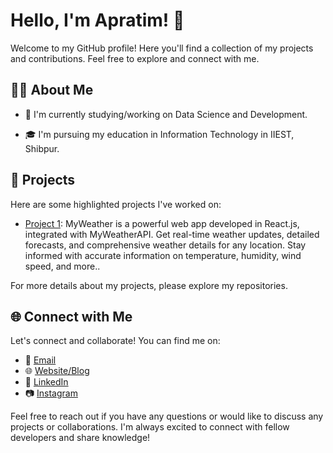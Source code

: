 # Hello, I'm Apratim! 👋

Welcome to my GitHub profile! Here you'll find a collection of my projects and contributions. Feel free to explore and connect with me.

## 🧑‍💻 About Me

- 🌱 I'm currently studying/working on Data Science and Development.
<!-- - 💡 I'm interested in [Your Interests], and I'm always eager to learn new technologies. -->
- 🎓 I'm pursuing my education in Information Technology in IIEST, Shibpur.


## 🔭 Projects

Here are some highlighted projects I've worked on:

- [Project 1](https://github.com/apru02/my_weather_app): MyWeather is a powerful web app developed in React.js, integrated with MyWeatherAPI. Get real-time weather updates, detailed forecasts, and comprehensive weather details for any location. Stay informed with accurate information on temperature, humidity, wind speed, and more..

For more details about my projects, please explore my repositories.

## 🌐 Connect with Me

Let's connect and collaborate! You can find me on:

- 📧 [Email](duttaapratim11@gmail.com)
- 🌐 [Website/Blog](https://apru02.github.io/apratim.github.io/)
- 💼 [LinkedIn](https://www.linkedin.com/in/apratim-dutta-b068bb1ba/)
- 📷 [Instagram](https://www.instagram.com/apru_02/?hl=en)

Feel free to reach out if you have any questions or would like to discuss any projects or collaborations. I'm always excited to connect with fellow developers and share knowledge!




